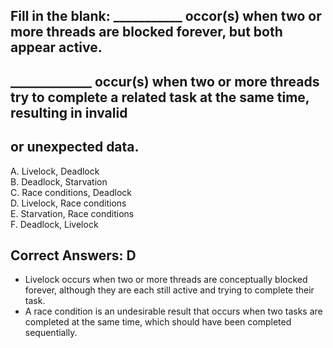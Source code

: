 ## Fill in the blank: ___________ occor(s) when two or more threads are blocked forever, but both appear active.
## _____________ occur(s) when two or more threads try to complete a related task at the same time, resulting in invalid
## or unexpected data.


A. Livelock, Deadlock  <br>
B. Deadlock, Starvation  <br>
C. Race conditions, Deadlock  <br>
D. Livelock, Race conditions  <br>
E. Starvation, Race conditions  <br>
F. Deadlock, Livelock  <br>

## Correct Answers: D

- Livelock occurs when two or more threads are conceptually blocked forever, although they are each still active and 
  trying to complete their task.
- A race condition is an undesirable result that occurs when two tasks are completed at the same time, which should have
  been completed sequentially.


